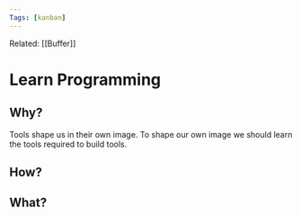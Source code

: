 ```yaml
---
Tags: [kanban]
---
```

Related: [[Buffer]]
# Learn Programming

## Why?
Tools shape us in their own image. To shape our own image we should learn the tools required to build tools. 

## How?

## What?